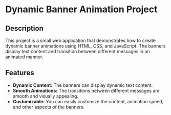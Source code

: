 # Dynamic Banner Animation Project

## Description

This project is a small web application that demonstrates how to create dynamic banner animations using HTML, CSS, and JavaScript. The banners display text content and transition between different messages in an animated manner.

## Features

- **Dynamic Content:** The banners can display dynamic text content.
- **Smooth Animations:** The transitions between different messages are smooth and visually appealing.
- **Customizable:** You can easily customize the content, animation speed, and other aspects of the banners.
